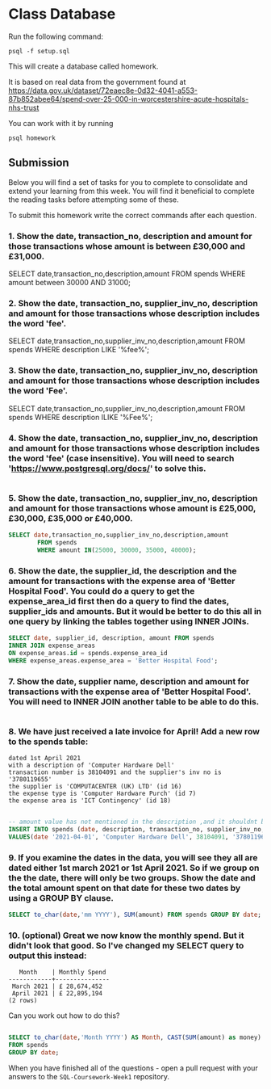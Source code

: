 # Class Database
Run the following command:
```
psql -f setup.sql
```
This will create a database called homework.

It is based on real data from the government found at
https://data.gov.uk/dataset/72eaec8e-0d32-4041-a553-87b852abee64/spend-over-25-000-in-worcestershire-acute-hospitals-nhs-trust

You can work with it by running
```
psql homework
```
## Submission

Below you will find a set of tasks for you to complete to consolidate and extend your learning from this week. You will find it beneficial to complete the reading tasks before attempting some of these.

To submit this homework write the correct commands after each question.

### 1. Show the date, transaction_no, description and amount for those transactions whose amount is between £30,000 and £31,000.
SELECT date,transaction_no,description,amount 
        FROM spends 
        WHERE amount
            between 30000 AND 31000;

### 2. Show the date, transaction_no, supplier_inv_no, description and amount for those transactions whose description includes the word 'fee'.
SELECT date,transaction_no,supplier_inv_no,description,amount 
        FROM spends
        WHERE description LIKE '%fee%';


### 3. Show the date, transaction_no, supplier_inv_no, description and amount for those transactions whose description includes the word 'Fee'.
SELECT date,transaction_no,supplier_inv_no,description,amount 
        FROM spends
        WHERE description ILIKE '%Fee%';

### 4. Show the date, transaction_no, supplier_inv_no, description and amount for those transactions whose description includes the word 'fee' (case insensitive). You will need to search 'https://www.postgresql.org/docs/' to solve this.
```sql

```
### 5. Show the date, transaction_no, supplier_inv_no, description and amount for those transactions whose amount is £25,000, £30,000, £35,000 or £40,000.
```sql
SELECT date,transaction_no,supplier_inv_no,description,amount 
        FROM spends 
        WHERE amount IN(25000, 30000, 35000, 40000);
```
### 6. Show the date, the supplier_id, the description and the amount for transactions with the expense area of 'Better Hospital Food'. You could do a query to get the expense_area_id first then do a query to find the dates, supplier_ids and amounts. But it would be better to do this all in one query by linking the tables together using INNER JOINs.
```sql
SELECT date, supplier_id, description, amount FROM spends
INNER JOIN expense_areas
ON expense_areas.id = spends.expense_area_id 
WHERE expense_areas.expense_area = 'Better Hospital Food';
```
### 7. Show the date, supplier name, description and amount for transactions with the expense area of 'Better Hospital Food'. You will need to INNER JOIN another table to be able to do this.
```sql

```
### 8. We have just received a late invoice for April! Add a new row to the spends table:
    dated 1st April 2021
    with a description of 'Computer Hardware Dell'
    transaction number is 38104091 and the supplier's inv no is '3780119655'
    the supplier is 'COMPUTACENTER (UK) LTD' (id 16)
    the expense type is 'Computer Hardware Purch' (id 7)
    the expense area is 'ICT Contingency' (id 18)
```sql

-- amount value has not mentioned in the description ,and it shouldnt be null,so I added .
INSERT INTO spends (date, description, transaction_no, supplier_inv_no, supplier_id, expense_type_id, expense_area_id,amount )
VALUES(date '2021-04-01', 'Computer Hardware Dell', 38104091, '3780119655', 16, 7, 18 , 44444);
```
### 9. If you examine the dates in the data, you will see they all are dated either 1st march 2021 or 1st April 2021. So if we group on the the date, there will only be two groups. Show the date and the total amount spent on that date for these two dates by using a GROUP BY clause.
```sql
SELECT to_char(date,'mm YYYY'), SUM(amount) FROM spends GROUP BY date;
```
### 10. (optional) Great we now know the monthly spend. But it didn't look that good. So I've changed my SELECT query to output this instead:
```
   Month    | Monthly Spend 
------------+---------------
 March 2021 | £ 28,674,452
 April 2021 | £ 22,895,194
(2 rows)
```
Can you work out how to do this?

```sql

SELECT to_char(date,'Month YYYY') AS Month, CAST(SUM(amount) as money) AS "Monthly Spend" 
FROM spends 
GROUP BY date;

```

When you have finished all of the questions - open a pull request with your answers to the `SQL-Coursework-Week1` repository.
